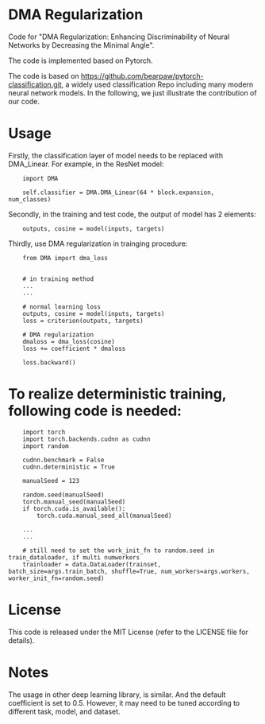 # DMA Regularization
Code for "DMA Regularization: Enhancing Discriminability of Neural Networks by Decreasing the Minimal Angle". 

The code is implemented based on Pytorch.

The code is based on https://github.com/bearpaw/pytorch-classification.git, a widely used classification Repo including many modern neural network models. In the following, we just illustrate the contribution of our code.

# Usage

Firstly, the classification layer of model needs to be replaced with DMA_Linear. For example, in the ResNet model:
        
        import DMA
        
        self.classifier = DMA.DMA_Linear(64 * block.expansion, num_classes)

Secondly, in the training and test code, the output of model has 2 elements:
        
        outputs, cosine = model(inputs, targets)

Thirdly, use DMA regularization in trainging procedure:
        
        from DMA import dma_loss

        
        # in training method 
        ...
        ...     
           
        # normal learning loss
        outputs, cosine = model(inputs, targets)
        loss = criterion(outputs, targets)
        
        # DMA regularization
        dmaloss = dma_loss(cosine)
        loss += coefficient * dmaloss

        loss.backward() 
 
# To realize deterministic training, following code is needed:

        import torch
        import torch.backends.cudnn as cudnn
        import random
        
        cudnn.benchmark = False
        cudnn.deterministic = True
        
        manualSeed = 123
        
        random.seed(manualSeed)
        torch.manual_seed(manualSeed)
        if torch.cuda.is_available():
            torch.cuda.manual_seed_all(manualSeed)
            
        ...
        ...
            
        # still need to set the work_init_fn to random.seed in train_dataloader, if multi numworkers
        trainloader = data.DataLoader(trainset, batch_size=args.train_batch, shuffle=True, num_workers=args.workers, worker_init_fn=random.seed)
        
# License
This code is released under the MIT License (refer to the LICENSE file for details).

# Notes      
The usage in other deep learning library, is similar. And the default coefficient is set to 0.5. However, it may need to be tuned according to different task, model, and dataset.
